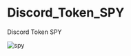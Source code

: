 # Discord_Token_SPY
Discord Token SPY 


![spy](https://user-images.githubusercontent.com/106864876/187287433-f3112d83-512d-44cd-9f32-588db8e8dbdc.jpg)
